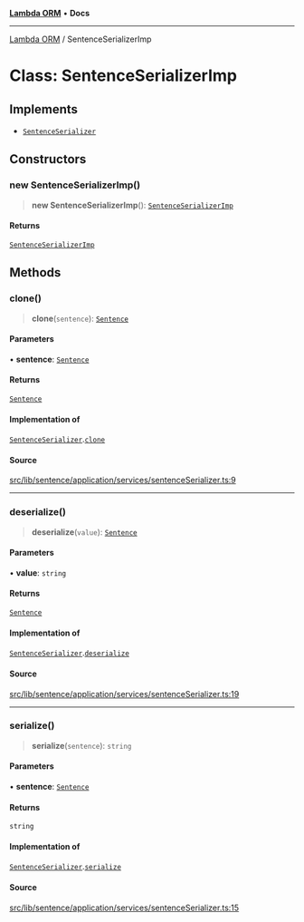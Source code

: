 [**Lambda ORM**](../README.md) • **Docs**

***

[Lambda ORM](../README.md) / SentenceSerializerImp

# Class: SentenceSerializerImp

## Implements

- [`SentenceSerializer`](../interfaces/SentenceSerializer.md)

## Constructors

### new SentenceSerializerImp()

> **new SentenceSerializerImp**(): [`SentenceSerializerImp`](SentenceSerializerImp.md)

#### Returns

[`SentenceSerializerImp`](SentenceSerializerImp.md)

## Methods

### clone()

> **clone**(`sentence`): [`Sentence`](Sentence.md)

#### Parameters

• **sentence**: [`Sentence`](Sentence.md)

#### Returns

[`Sentence`](Sentence.md)

#### Implementation of

[`SentenceSerializer`](../interfaces/SentenceSerializer.md).[`clone`](../interfaces/SentenceSerializer.md#clone)

#### Source

[src/lib/sentence/application/services/sentenceSerializer.ts:9](https://github.com/lambda-orm/lambdaorm/blob/5e6305f9bd553e15fed66cee099164eb31ee9842/src/lib/sentence/application/services/sentenceSerializer.ts#L9)

***

### deserialize()

> **deserialize**(`value`): [`Sentence`](Sentence.md)

#### Parameters

• **value**: `string`

#### Returns

[`Sentence`](Sentence.md)

#### Implementation of

[`SentenceSerializer`](../interfaces/SentenceSerializer.md).[`deserialize`](../interfaces/SentenceSerializer.md#deserialize)

#### Source

[src/lib/sentence/application/services/sentenceSerializer.ts:19](https://github.com/lambda-orm/lambdaorm/blob/5e6305f9bd553e15fed66cee099164eb31ee9842/src/lib/sentence/application/services/sentenceSerializer.ts#L19)

***

### serialize()

> **serialize**(`sentence`): `string`

#### Parameters

• **sentence**: [`Sentence`](Sentence.md)

#### Returns

`string`

#### Implementation of

[`SentenceSerializer`](../interfaces/SentenceSerializer.md).[`serialize`](../interfaces/SentenceSerializer.md#serialize)

#### Source

[src/lib/sentence/application/services/sentenceSerializer.ts:15](https://github.com/lambda-orm/lambdaorm/blob/5e6305f9bd553e15fed66cee099164eb31ee9842/src/lib/sentence/application/services/sentenceSerializer.ts#L15)
